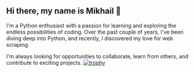 ## Hi there, my name is Mikhail 👋

I'm a Python enthusiast with a passion for learning and exploring the endless possibilities of coding. Over the past couple of years, I've been diving deep into Python, and recently, I discovered my love for web scraping.

I'm always looking for opportunities to collaborate, learn from others, and contribute to exciting projects.
[![trophy](https://github-profile-trophy.vercel.app/?username=shestakovitch)](https://github.com/ryo-ma/github-profile-trophy)


<!--
**shestakovitch/shestakovitch** is a ✨ _special_ ✨ repository because its `README.md` (this file) appears on your GitHub profile.

Here are some ideas to get you started:

- 🔭 I’m currently working on ...
- 🌱 I’m currently learning ...
- 👯 I’m looking to collaborate on ...
- 🤔 I’m looking for help with ...
- 💬 Ask me about ...
- 📫 How to reach me: ...
- 😄 Pronouns: ...
- ⚡ Fun fact: ...
-->
